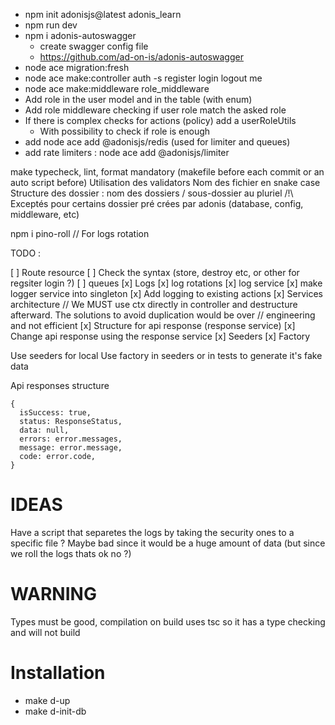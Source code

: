 - npm init adonisjs@latest adonis_learn
- npm run dev
- npm i adonis-autoswagger
  - create swagger config file
  - https://github.com/ad-on-is/adonis-autoswagger
- node ace migration:fresh
- node ace make:controller auth -s register login logout me
- node ace make:middleware role_middleware
- Add role in the user model and in the table (with enum)
- Add role middleware checking if user role match the asked role
- If there is complex checks for actions (policy) add a userRoleUtils
  - With possibility to check if role is enough
- add node ace add @adonisjs/redis (used for limiter and queues)
- add rate limiters : node ace add @adonisjs/limiter

make typecheck, lint, format mandatory (makefile before each commit or an auto script before)
Utilisation des validators
Nom des fichier en snake case
Structure des dossier :
  nom des dossiers / sous-dossier au pluriel
  /!\ Exceptés pour certains dossier pré crées par adonis (database, config, middleware, etc)

npm i pino-roll // For logs rotation

TODO :

[ ] Route resource
[ ] Check the syntax (store, destroy etc, or other for regsiter login ?)
[ ] queues
[x] Logs
[x] log rotations
[x] log service
[x] make logger service into singleton
[x] Add logging to existing actions
[x] Services architecture
// We MUST use ctx directly in controller and destructure afterward. The solutions to avoid duplication would be over
// engineering and not efficient
[x] Structure for api response (response service)
[x] Change api response using the response service
[x] Seeders
[x] Factory

Use seeders for local
Use factory in seeders or in tests to generate it's fake data

Api responses structure
```
{
  isSuccess: true,
  status: ResponseStatus,
  data: null,
  errors: error.messages,
  message: error.message,
  code: error.code,
}
```

# IDEAS

Have a script that separetes the logs by taking the security ones to a specific file ?
Maybe bad since it would be a huge amount of data (but since we roll the logs thats ok no ?)

# WARNING

Types must be good, compilation on build uses tsc so it has a type checking and will not build


# Installation

- make d-up
- make d-init-db